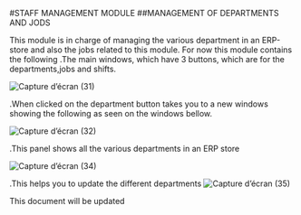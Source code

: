 #STAFF MANAGEMENT MODULE
##MANAGEMENT OF DEPARTMENTS AND JODS

This module is in charge of managing the various department in an ERP-store and also the jobs related to this module.
For now this module contains the following
.The main windows, which have 3 buttons, which are for the departments,jobs and shifts.

![Capture d’écran (31)](https://user-images.githubusercontent.com/75366612/204665734-d043529c-f0ad-40c6-942b-2f9c1e2efe59.png)

.When clicked on the department button takes you to a new windows showing the following as seen on the windows bellow.

![Capture d’écran (32)](https://user-images.githubusercontent.com/75366612/204665978-238e4b09-4e7c-46ec-ac4e-4692b4767da7.png)

.This panel shows all the various departments in an ERP store


![Capture d’écran (34)](https://user-images.githubusercontent.com/75366612/204679648-a706a224-f19b-4e0d-8e0a-c4be344d51e8.png)

.This  helps you to update the different departments
![Capture d’écran (35)](https://user-images.githubusercontent.com/75366612/204679735-f42d0a95-f4fa-49da-b370-4411c7302caf.png)

This document will be updated
